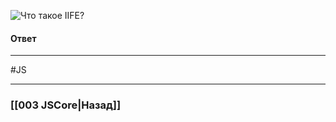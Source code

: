 ![Что такое IIFE?](https://youtu.be/kx3dR6ztICU?t=396)

#### Ответ



___
#JS 

___

### [[003 JSCore|Назад]]